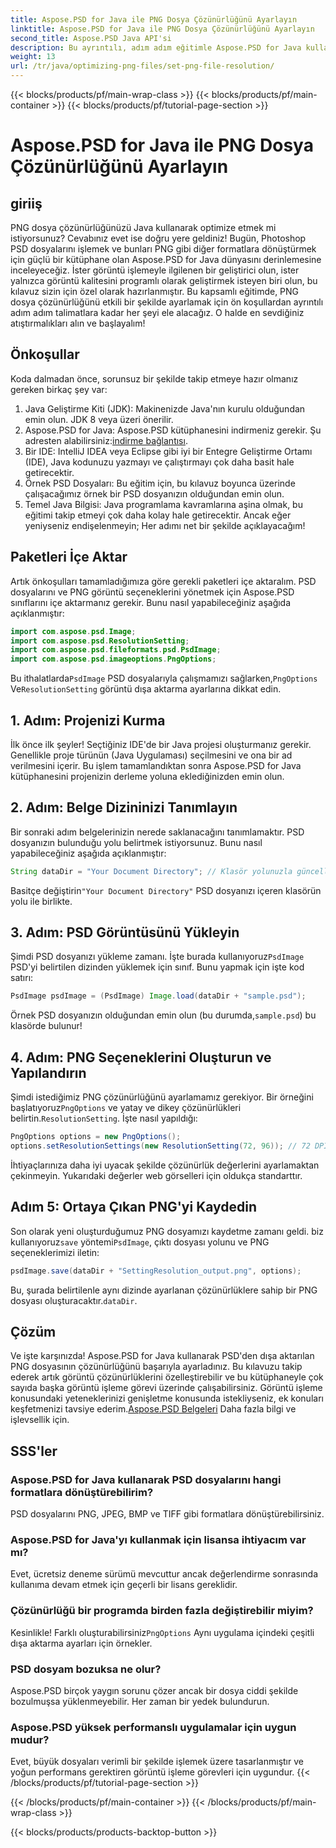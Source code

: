 ```yaml
---
title: Aspose.PSD for Java ile PNG Dosya Çözünürlüğünü Ayarlayın
linktitle: Aspose.PSD for Java ile PNG Dosya Çözünürlüğünü Ayarlayın
second_title: Aspose.PSD Java API'si
description: Bu ayrıntılı, adım adım eğitimle Aspose.PSD for Java kullanarak PNG dosya çözünürlüğünün nasıl ayarlanacağını keşfedin. Resimlerinizi anında optimize edin.
weight: 13
url: /tr/java/optimizing-png-files/set-png-file-resolution/
---
```


{{< blocks/products/pf/main-wrap-class >}}
{{< blocks/products/pf/main-container >}}
{{< blocks/products/pf/tutorial-page-section >}}

# Aspose.PSD for Java ile PNG Dosya Çözünürlüğünü Ayarlayın

## giriiş
PNG dosya çözünürlüğünüzü Java kullanarak optimize etmek mi istiyorsunuz? Cevabınız evet ise doğru yere geldiniz! Bugün, Photoshop PSD dosyalarını işlemek ve bunları PNG gibi diğer formatlara dönüştürmek için güçlü bir kütüphane olan Aspose.PSD for Java dünyasını derinlemesine inceleyeceğiz. İster görüntü işlemeyle ilgilenen bir geliştirici olun, ister yalnızca görüntü kalitesini programlı olarak geliştirmek isteyen biri olun, bu kılavuz sizin için özel olarak hazırlanmıştır. 
Bu kapsamlı eğitimde, PNG dosya çözünürlüğünü etkili bir şekilde ayarlamak için ön koşullardan ayrıntılı adım adım talimatlara kadar her şeyi ele alacağız. O halde en sevdiğiniz atıştırmalıkları alın ve başlayalım!
## Önkoşullar
 
Koda dalmadan önce, sorunsuz bir şekilde takip etmeye hazır olmanız gereken birkaç şey var:
1. Java Geliştirme Kiti (JDK): Makinenizde Java'nın kurulu olduğundan emin olun. JDK 8 veya üzeri önerilir.
2.  Aspose.PSD for Java: Aspose.PSD kütüphanesini indirmeniz gerekir. Şu adresten alabilirsiniz:[indirme bağlantısı](https://releases.aspose.com/psd/java/).
3. Bir IDE: IntelliJ IDEA veya Eclipse gibi iyi bir Entegre Geliştirme Ortamı (IDE), Java kodunuzu yazmayı ve çalıştırmayı çok daha basit hale getirecektir.
4. Örnek PSD Dosyaları: Bu eğitim için, bu kılavuz boyunca üzerinde çalışacağımız örnek bir PSD dosyanızın olduğundan emin olun.
5. Temel Java Bilgisi: Java programlama kavramlarına aşina olmak, bu eğitimi takip etmeyi çok daha kolay hale getirecektir. Ancak eğer yeniyseniz endişelenmeyin; Her adımı net bir şekilde açıklayacağım!
## Paketleri İçe Aktar
Artık önkoşulları tamamladığımıza göre gerekli paketleri içe aktaralım. PSD dosyalarını ve PNG görüntü seçeneklerini yönetmek için Aspose.PSD sınıflarını içe aktarmanız gerekir. Bunu nasıl yapabileceğiniz aşağıda açıklanmıştır:
```java
import com.aspose.psd.Image;
import com.aspose.psd.ResolutionSetting;
import com.aspose.psd.fileformats.psd.PsdImage;
import com.aspose.psd.imageoptions.PngOptions;
```
 Bu ithalatlarda`PsdImage` PSD dosyalarıyla çalışmamızı sağlarken,`PngOptions` Ve`ResolutionSetting` görüntü dışa aktarma ayarlarına dikkat edin.
## 1. Adım: Projenizi Kurma
İlk önce ilk şeyler! Seçtiğiniz IDE'de bir Java projesi oluşturmanız gerekir. Genellikle proje türünün (Java Uygulaması) seçilmesini ve ona bir ad verilmesini içerir. 
Bu işlem tamamlandıktan sonra Aspose.PSD for Java kütüphanesini projenizin derleme yoluna eklediğinizden emin olun.
## 2. Adım: Belge Dizininizi Tanımlayın
Bir sonraki adım belgelerinizin nerede saklanacağını tanımlamaktır. PSD dosyanızın bulunduğu yolu belirtmek istiyorsunuz. Bunu nasıl yapabileceğiniz aşağıda açıklanmıştır:
```java
String dataDir = "Your Document Directory"; // Klasör yolunuzla güncelleyin
```
 Basitçe değiştirin`"Your Document Directory"` PSD dosyanızı içeren klasörün yolu ile birlikte. 
## 3. Adım: PSD Görüntüsünü Yükleyin
 Şimdi PSD dosyanızı yükleme zamanı. İşte burada kullanıyoruz`PsdImage` PSD'yi belirtilen dizinden yüklemek için sınıf. 
Bunu yapmak için işte kod satırı:
```java
PsdImage psdImage = (PsdImage) Image.load(dataDir + "sample.psd");
```
 Örnek PSD dosyanızın olduğundan emin olun (bu durumda,`sample.psd`) bu klasörde bulunur!
## 4. Adım: PNG Seçeneklerini Oluşturun ve Yapılandırın
 Şimdi istediğimiz PNG çözünürlüğünü ayarlamamız gerekiyor. Bir örneğini başlatıyoruz`PngOptions` ve yatay ve dikey çözünürlükleri belirtin.`ResolutionSetting`.
İşte nasıl yapıldığı:
```java
PngOptions options = new PngOptions();
options.setResolutionSettings(new ResolutionSetting(72, 96)); // 72 DPI yatay, 96 DPI dikey
```
İhtiyaçlarınıza daha iyi uyacak şekilde çözünürlük değerlerini ayarlamaktan çekinmeyin. Yukarıdaki değerler web görselleri için oldukça standarttır.
## Adım 5: Ortaya Çıkan PNG'yi Kaydedin
 Son olarak yeni oluşturduğumuz PNG dosyamızı kaydetme zamanı geldi. biz kullanıyoruz`save` yöntemi`PsdImage`, çıktı dosyası yolunu ve PNG seçeneklerimizi iletin:
```java
psdImage.save(dataDir + "SettingResolution_output.png", options);
```
 Bu, şurada belirtilenle aynı dizinde ayarlanan çözünürlüklere sahip bir PNG dosyası oluşturacaktır.`dataDir`.
## Çözüm
Ve işte karşınızda! Aspose.PSD for Java kullanarak PSD'den dışa aktarılan PNG dosyasının çözünürlüğünü başarıyla ayarladınız. Bu kılavuzu takip ederek artık görüntü çözünürlüklerini özelleştirebilir ve bu kütüphaneyle çok sayıda başka görüntü işleme görevi üzerinde çalışabilirsiniz. Görüntü işleme konusundaki yeteneklerinizi genişletme konusunda istekliyseniz, ek konuları keşfetmenizi tavsiye ederim.[Aspose.PSD Belgeleri](https://reference.aspose.com/psd/java/) Daha fazla bilgi ve işlevsellik için.

## SSS'ler
### Aspose.PSD for Java kullanarak PSD dosyalarını hangi formatlara dönüştürebilirim?
PSD dosyalarını PNG, JPEG, BMP ve TIFF gibi formatlara dönüştürebilirsiniz.
### Aspose.PSD for Java'yı kullanmak için lisansa ihtiyacım var mı?
Evet, ücretsiz deneme sürümü mevcuttur ancak değerlendirme sonrasında kullanıma devam etmek için geçerli bir lisans gereklidir.
### Çözünürlüğü bir programda birden fazla değiştirebilir miyim?
 Kesinlikle! Farklı oluşturabilirsiniz`PngOptions` Aynı uygulama içindeki çeşitli dışa aktarma ayarları için örnekler.
### PSD dosyam bozuksa ne olur?
Aspose.PSD birçok yaygın sorunu çözer ancak bir dosya ciddi şekilde bozulmuşsa yüklenmeyebilir. Her zaman bir yedek bulundurun.
### Aspose.PSD yüksek performanslı uygulamalar için uygun mudur?
Evet, büyük dosyaları verimli bir şekilde işlemek üzere tasarlanmıştır ve yoğun performans gerektiren görüntü işleme görevleri için uygundur.
{{< /blocks/products/pf/tutorial-page-section >}}

{{< /blocks/products/pf/main-container >}}
{{< /blocks/products/pf/main-wrap-class >}}

{{< blocks/products/products-backtop-button >}}
